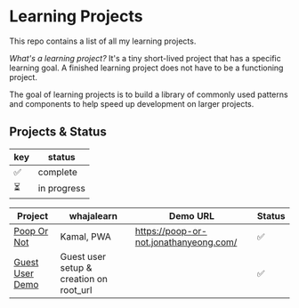 # Learning Projects

This repo contains a list of all my learning projects.

*What's a learning project?* It's a tiny short-lived project that has a specific learning goal. A finished learning project does not have to be
a functioning project.

The goal of learning projects is to build a library of commonly used patterns and components to help speed up development
on larger projects.

## Projects & Status

| key | status |
| --- | ------ |
|  ✅  | complete |
|  ⏳  | in progress |

| Project | whajalearn | Demo URL | Status |
| ------- | ---------  | -------- | ------ |
| [Poop Or Not](https://github.com/jonathanyeong/poop-or-not/tree/f38646915f722f7f2af4b65e129cced9a98c2a03) | Kamal, PWA | https://poop-or-not.jonathanyeong.com/ |  ✅ |
| [Guest User Demo](https://github.com/jonathanyeong/guest-user-demo/tree/5f4d319f3c8a97be47cfaf6f07579b8264d5fef7) | Guest user setup & creation on root_url| | ✅ |